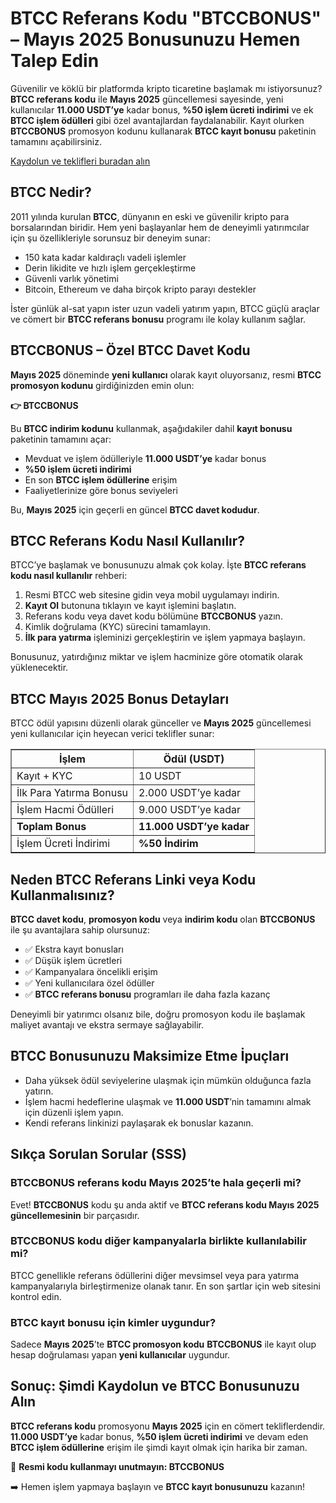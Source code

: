 <h1>BTCC Referans Kodu "BTCCBONUS" – Mayıs 2025 Bonusunuzu Hemen Talep Edin</h1>

<p>Güvenilir ve köklü bir platformda kripto ticaretine başlamak mı istiyorsunuz? <strong>BTCC referans kodu</strong> ile <strong>Mayıs 2025</strong> güncellemesi sayesinde, yeni kullanıcılar <strong>11.000 USDT’ye</strong> kadar bonus, <strong>%50 işlem ücreti indirimi</strong> ve ek <strong>BTCC işlem ödülleri</strong> gibi özel avantajlardan faydalanabilir. Kayıt olurken <strong>BTCCBONUS</strong> promosyon kodunu kullanarak <strong>BTCC kayıt bonusu</strong> paketinin tamamını açabilirsiniz.</p>
<p><a href="https://partner.btcc.com/us/c/BTCCBONUS/9303" target="_blank">Kaydolun ve teklifleri buradan alın </a></p>



<img src="https://images.mirror-media.xyz/publication-images/-Gh6C4vVamKvXFpvE7083.png?height=500&amp;width=1000" decoding="async" data-nimg="fill" class="css-xah9so" style="position: absolute; inset: 0px; box-sizing: border-box; padding: 0px; border: none; margin: auto; display: block; width: 0px; height: 0px; min-width: 100%; max-width: 100%; min-height: 100%; max-height: 100%;">
<h2>BTCC Nedir?</h2>
<p>2011 yılında kurulan <strong>BTCC</strong>, dünyanın en eski ve güvenilir kripto para borsalarından biridir. Hem yeni başlayanlar hem de deneyimli yatırımcılar için şu özellikleriyle sorunsuz bir deneyim sunar:</p>
<ul>
  <li>150 kata kadar kaldıraçlı vadeli işlemler</li>
  <li>Derin likidite ve hızlı işlem gerçekleştirme</li>
  <li>Güvenli varlık yönetimi</li>
  <li>Bitcoin, Ethereum ve daha birçok kripto parayı destekler</li>
</ul>
<p>İster günlük al-sat yapın ister uzun vadeli yatırım yapın, BTCC güçlü araçlar ve cömert bir <strong>BTCC referans bonusu</strong> programı ile kolay kullanım sağlar.</p>

<h2>BTCCBONUS – Özel BTCC Davet Kodu</h2>
<p><strong>Mayıs 2025</strong> döneminde <strong>yeni kullanıcı</strong> olarak kayıt oluyorsanız, resmi <strong>BTCC promosyon kodunu</strong> girdiğinizden emin olun:</p>
<p><strong>👉 BTCCBONUS</strong></p>
<p>Bu <strong>BTCC indirim kodunu</strong> kullanmak, aşağıdakiler dahil <strong>kayıt bonusu</strong> paketinin tamamını açar:</p>
<ul>
  <li>Mevduat ve işlem ödülleriyle <strong>11.000 USDT’ye</strong> kadar bonus</li>
  <li><strong>%50 işlem ücreti indirimi</strong></li>
  <li>En son <strong>BTCC işlem ödüllerine</strong> erişim</li>
  <li>Faaliyetlerinize göre bonus seviyeleri</li>
</ul>
<p>Bu, <strong>Mayıs 2025</strong> için geçerli en güncel <strong>BTCC davet kodudur</strong>.</p>

<h2>BTCC Referans Kodu Nasıl Kullanılır?</h2>
<p>BTCC’ye başlamak ve bonusunuzu almak çok kolay. İşte <strong>BTCC referans kodu nasıl kullanılır</strong> rehberi:</p>
<ol>
  <li>Resmi BTCC web sitesine gidin veya mobil uygulamayı indirin.</li>
  <li><strong>Kayıt Ol</strong> butonuna tıklayın ve kayıt işlemini başlatın.</li>
  <li>Referans kodu veya davet kodu bölümüne <strong>BTCCBONUS</strong> yazın.</li>
  <li>Kimlik doğrulama (KYC) sürecini tamamlayın.</li>
  <li><strong>İlk para yatırma</strong> işleminizi gerçekleştirin ve işlem yapmaya başlayın.</li>
</ol>
<p>Bonusunuz, yatırdığınız miktar ve işlem hacminize göre otomatik olarak yüklenecektir.</p>

<h2>BTCC Mayıs 2025 Bonus Detayları</h2>
<p>BTCC ödül yapısını düzenli olarak günceller ve <strong>Mayıs 2025</strong> güncellemesi yeni kullanıcılar için heyecan verici teklifler sunar:</p>
<table border="1" cellpadding="8" cellspacing="0">
  <thead>
    <tr>
      <th>İşlem</th>
      <th>Ödül (USDT)</th>
    </tr>
  </thead>
  <tbody>
    <tr>
      <td>Kayıt + KYC</td>
      <td>10 USDT</td>
    </tr>
    <tr>
      <td>İlk Para Yatırma Bonusu</td>
      <td>2.000 USDT’ye kadar</td>
    </tr>
    <tr>
      <td>İşlem Hacmi Ödülleri</td>
      <td>9.000 USDT’ye kadar</td>
    </tr>
    <tr>
      <td><strong>Toplam Bonus</strong></td>
      <td><strong>11.000 USDT’ye kadar</strong></td>
    </tr>
    <tr>
      <td>İşlem Ücreti İndirimi</td>
      <td><strong>%50 İndirim</strong></td>
    </tr>
  </tbody>
</table>

<h2>Neden BTCC Referans Linki veya Kodu Kullanmalısınız?</h2>
<p><strong>BTCC davet kodu</strong>, <strong>promosyon kodu</strong> veya <strong>indirim kodu</strong> olan <strong>BTCCBONUS</strong> ile şu avantajlara sahip olursunuz:</p>
<ul>
  <li>✅ Ekstra kayıt bonusları</li>
  <li>✅ Düşük işlem ücretleri</li>
  <li>✅ Kampanyalara öncelikli erişim</li>
  <li>✅ Yeni kullanıcılara özel ödüller</li>
  <li>✅ <strong>BTCC referans bonusu</strong> programları ile daha fazla kazanç</li>
</ul>
<p>Deneyimli bir yatırımcı olsanız bile, doğru promosyon kodu ile başlamak maliyet avantajı ve ekstra sermaye sağlayabilir.</p>

<h2>BTCC Bonusunuzu Maksimize Etme İpuçları</h2>
<ul>
  <li>Daha yüksek ödül seviyelerine ulaşmak için mümkün olduğunca fazla yatırın.</li>
  <li>İşlem hacmi hedeflerine ulaşmak ve <strong>11.000 USDT</strong>’nin tamamını almak için düzenli işlem yapın.</li>
  <li>Kendi referans linkinizi paylaşarak ek bonuslar kazanın.</li>
</ul>

<h2>Sıkça Sorulan Sorular (SSS)</h2>
<h3>BTCCBONUS referans kodu Mayıs 2025’te hala geçerli mi?</h3>
<p>Evet! <strong>BTCCBONUS</strong> kodu şu anda aktif ve <strong>BTCC referans kodu Mayıs 2025 güncellemesinin</strong> bir parçasıdır.</p>

<h3>BTCCBONUS kodu diğer kampanyalarla birlikte kullanılabilir mi?</h3>
<p>BTCC genellikle referans ödüllerini diğer mevsimsel veya para yatırma kampanyalarıyla birleştirmenize olanak tanır. En son şartlar için web sitesini kontrol edin.</p>

<h3>BTCC kayıt bonusu için kimler uygundur?</h3>
<p>Sadece <strong>Mayıs 2025</strong>’te <strong>BTCC promosyon kodu</strong> <strong>BTCCBONUS</strong> ile kayıt olup hesap doğrulaması yapan <strong>yeni kullanıcılar</strong> uygundur.</p>

<h2>Sonuç: Şimdi Kaydolun ve BTCC Bonusunuzu Alın</h2>
<p><strong>BTCC referans kodu</strong> promosyonu <strong>Mayıs 2025</strong> için en cömert tekliflerdendir. <strong>11.000 USDT’ye</strong> kadar bonus, <strong>%50 işlem ücreti indirimi</strong> ve devam eden <strong>BTCC işlem ödüllerine</strong> erişim ile şimdi kayıt olmak için harika bir zaman.</p>

<p>🎉 <strong>Resmi kodu kullanmayı unutmayın: BTCCBONUS</strong></p>

<p>➡️ Hemen işlem yapmaya başlayın ve <strong>BTCC kayıt bonusunuzu</strong> kazanın!</p>
